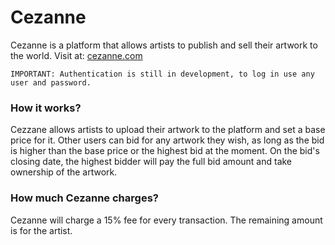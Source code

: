 # Cezanne
Cezanne is a platform that allows artists to publish and sell their artwork to the world. Visit at: [cezanne.com](http://cezanne.herokuapp.com)

    IMPORTANT: Authentication is still in development, to log in use any user and password.

### How it works?
Cezzane allows artists to upload their artwork to the platform and set a base price for it. Other users can bid for any artwork they wish, as long as the bid is higher than the base price or the highest bid at the moment. On the bid's closing date, the highest bidder will pay the full bid amount and take ownership of the artwork.

### How much Cezanne charges?
Cezanne will charge a 15% fee for every transaction. The remaining amount is for the artist.

